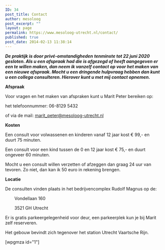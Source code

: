 ```yaml
---
ID: 34
post_title: Contact
author: mesoloog
post_excerpt: ""
layout: page
permalink: https://www.mesoloog-utrecht.nl/contact/
published: true
post_date: 2014-02-13 11:38:14
---
```

<em><strong>De praktijk is door p</strong><strong>rivé-omstandigheden</strong> <strong>tenminste tot 22 juni 2020 gesloten. Als u een afspraak had die is afgezegd of heeft aangegeven er een te willen maken, dan neem ik vanzelf contact op voor het maken van een nieuwe afspraak. Mocht u een dringende hulpvraag hebben dan kunt u een collega consulteren. Hierover kunt u met mij contact opnemen. </strong></em>

<strong>Afspraak</strong>

Voor vragen en het maken van afspraken kunt u Marit Peter bereiken op:

het telefoonnummer: 06-8129 5432

of via de mail: <a href="mailto:maritpeter.mesologie@gmail.com">marit_peter@mesoloog-utrecht.nl</a>

<strong>Kosten</strong>

Een consult voor volwassenen en kinderen vanaf 12 jaar kost € 99,- en duurt 75 minuten.

Een consult voor een kind tussen de 0 en 12 jaar kost € 75,- en duurt ongeveer 60 minuten.

Mocht u een consult willen verzetten of afzeggen dan graag 24 uur van tevoren. Zo niet, dan kan ik 50 euro in rekening brengen.

<strong>Locatie</strong>

De consulten vinden plaats in het bedrijvencomplex Rudolf Magnus op de:
<p style="padding-left: 30px;">Vondellaan 160</p>
<p style="padding-left: 30px;">3521 GH Utrecht</p>
Er is gratis parkeergelegenheid voor deur, een parkeerplek kun je bij Marit zelf reserveren.

Het gebouw bevindt zich tegenover het station Utrecht Vaartsche Rijn.
<div style="padding-bottom: 50px;">[wpgmza id="1"]</div>